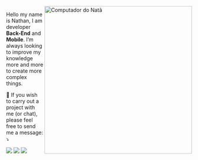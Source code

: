 <img src="https://raw.githubusercontent.com/MicaelliMedeiros/micaellimedeiros/master/image/computer-illustration.png" min-width="400px" max-width="400px" width="400px" align="right" alt="Computador do Natã">

<p align="left"> 
  Hello my name is Nathan, I am developer <strong>Back-End</strong> and <strong>Mobile</strong>. I’m always looking to improve my knowledge more and more to create more complex things.

<p align="left">
  💌 If you wish to carry out a project with me (or chat), please feel free to send me a message: ⤵️
</p>

<p align="left">
  <a href="https://www.instagram.com/n4te.exe/" alt="Instagram">
  <img src="https://img.shields.io/badge/-Instagram-DF0174?style=for-the-badge&logo=instagram&logoColor=white&link=https://www.instagram.com/n4te.exe"/></a>
  
  <a href="https://www.linkedin.com/in/natavicentesilva/" alt="Linkedin">
  <img src="https://img.shields.io/badge/-Linkedin-0e76a8?style=for-the-badge&logo=Linkedin&logoColor=white&link=https://www.linkedin.com/in/natavicentesilva/" /></a>

  <a href="https://www.facebook.com/n4texe" alt="Facebook">
  <img src="https://img.shields.io/badge/-Facebook-3b5998?style=for-the-badge&logo=facebook&logoColor=white&link=https://www.facebook.com/nata.vicente"/></a>
</p>  
